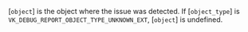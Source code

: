 [`object`] is the object where the issue was detected.
If [`object_type`] is `VK_DEBUG_REPORT_OBJECT_TYPE_UNKNOWN_EXT`,
[`object`] is undefined.